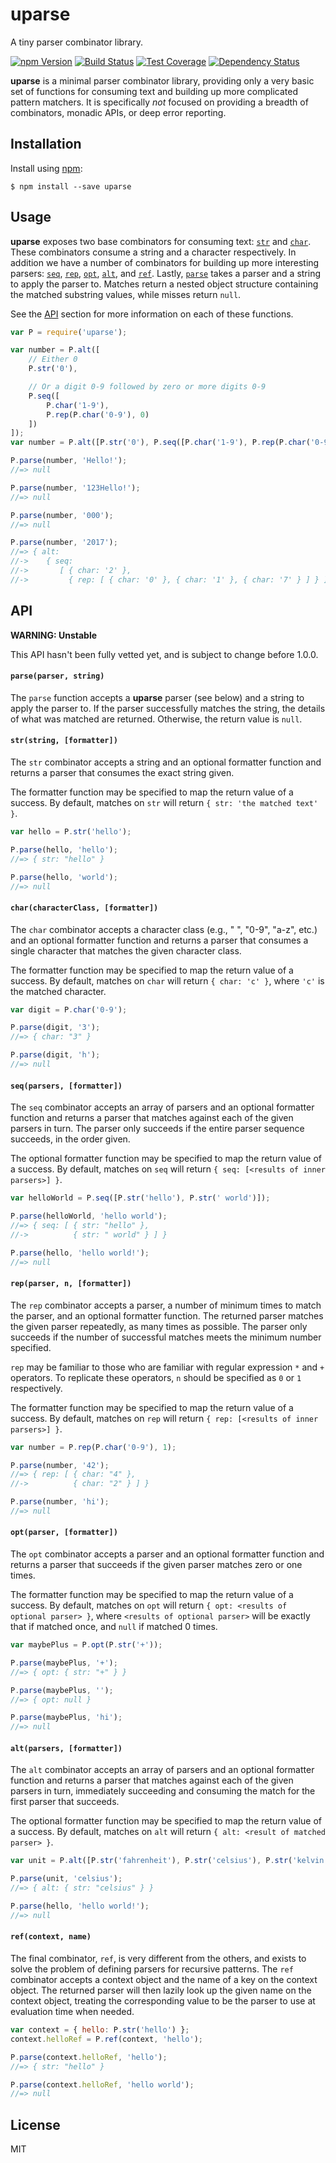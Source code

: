 # uparse

A tiny parser combinator library.

[![npm Version][npm-badge]][npm]
[![Build Status][build-badge]][build-status]
[![Test Coverage][coverage-badge]][coverage-result]
[![Dependency Status][dep-badge]][dep-status]

__uparse__ is a minimal parser combinator library, providing only a very basic
set of functions for consuming text and building up more complicated pattern
matchers. It is specifically _not_ focused on providing a breadth of
combinators, monadic APIs, or deep error reporting.

## Installation

Install using [npm][]:

    $ npm install --save uparse

## Usage

__uparse__ exposes two base combinators for consuming text:
[`str`](#strstring-formatter) and [`char`](#charcharacterclass-formatter).
These combinators consume a string and a character respectively. In addition we
have a number of combinators for building up more interesting parsers:
[`seq`](#seqparsers-formatter), [`rep`](#repparser-n-formatter),
[`opt`](#optparser-formatter), [`alt`](#altparsers-formatter), and
[`ref`](#refcontext-name). Lastly, [`parse`](#parseparser-string) takes a parser
and a string to apply the parser to. Matches return a nested object structure
containing the matched substring values, while misses return `null`.

See the [API](#api) section for more information on each of these functions.

```js
var P = require('uparse');

var number = P.alt([
    // Either 0
    P.str('0'),

    // Or a digit 0-9 followed by zero or more digits 0-9
    P.seq([
        P.char('1-9'),
        P.rep(P.char('0-9'), 0)
    ])
]);
var number = P.alt([P.str('0'), P.seq([P.char('1-9'), P.rep(P.char('0-9'), 0)])]);

P.parse(number, 'Hello!');
//=> null

P.parse(number, '123Hello!');
//=> null

P.parse(number, '000');
//=> null

P.parse(number, '2017');
//=> { alt:
//->    { seq:
//->       [ { char: '2' },
//->         { rep: [ { char: '0' }, { char: '1' }, { char: '7' } ] } ] } }
```

## API

__WARNING: Unstable__

This API hasn't been fully vetted yet, and is subject to change before 1.0.0.

#### `parse(parser, string)`

The `parse` function accepts a __uparse__ parser (see below) and a string to
apply the parser to. If the parser successfully matches the string, the details
of what was matched are returned. Otherwise, the return value is `null`.

#### `str(string, [formatter])`

The `str` combinator accepts a string and an optional formatter function and
returns a parser that consumes the exact string given.

The formatter function may be specified to map the return value of a success.
By default, matches on `str` will return `{ str: 'the matched text' }`.

```js
var hello = P.str('hello');

P.parse(hello, 'hello');
//=> { str: "hello" }

P.parse(hello, 'world');
//=> null
```

#### `char(characterClass, [formatter])`

The `char` combinator accepts a character class (e.g., " ", "0-9", "a-z", etc.)
and an optional formatter function and returns a parser that consumes a single
character that matches the given character class.

The formatter function may be specified to map the return value of a success.
By default, matches on `char` will return `{ char: 'c' }`, where `'c'` is the
matched character.

```js
var digit = P.char('0-9');

P.parse(digit, '3');
//=> { char: "3" }

P.parse(digit, 'h');
//=> null
```

#### `seq(parsers, [formatter])`

The `seq` combinator accepts an array of parsers and an optional formatter
function and returns a parser that matches against each of the given parsers in
turn. The parser only succeeds if the entire parser sequence succeeds, in the
order given.

The optional formatter function may be specified to map the return value of a
success. By default, matches on `seq` will return
`{ seq: [<results of inner parsers>] }`.

```js
var helloWorld = P.seq([P.str('hello'), P.str(' world')]);

P.parse(helloWorld, 'hello world');
//=> { seq: [ { str: "hello" },
//->          { str: " world" } ] }

P.parse(hello, 'hello world!');
//=> null
```

#### `rep(parser, n, [formatter])`

The `rep` combinator accepts a parser, a number of minimum times to match the
parser, and an optional formatter function. The returned parser matches the
given parser repeatedly, as many times as possible. The parser only succeeds if
the number of successful matches meets the minimum number specified.

`rep` may be familiar to those who are familiar with regular expression `*` and
`+` operators. To replicate these operators, `n` should be specified as `0` or
`1` respectively.

The formatter function may be specified to map the return value of a success.
By default, matches on `rep` will return
`{ rep: [<results of inner parsers>] }`.

```js
var number = P.rep(P.char('0-9'), 1);

P.parse(number, '42');
//=> { rep: [ { char: "4" },
//->          { char: "2" } ] }

P.parse(number, 'hi');
//=> null
```

#### `opt(parser, [formatter])`

The `opt` combinator accepts a parser and an optional formatter function and
returns a parser that succeeds if the given parser matches zero or one times.

The formatter function may be specified to map the return value of a success.
By default, matches on `opt` will return
`{ opt: <results of optional parser> }`, where `<results of optional parser>`
will be exactly that if matched once, and `null` if matched 0 times.

```js
var maybePlus = P.opt(P.str('+'));

P.parse(maybePlus, '+');
//=> { opt: { str: "+" } }

P.parse(maybePlus, '');
//=> { opt: null }

P.parse(maybePlus, 'hi');
//=> null
```

#### `alt(parsers, [formatter])`

The `alt` combinator accepts an array of parsers and an optional formatter
function and returns a parser that matches against each of the given parsers in
turn, immediately succeeding and consuming the match for the first parser that
succeeds.

The optional formatter function may be specified to map the return value of a
success. By default, matches on `alt` will return
`{ alt: <result of matched parser> }`.

```js
var unit = P.alt([P.str('fahrenheit'), P.str('celsius'), P.str('kelvin')]);

P.parse(unit, 'celsius');
//=> { alt: { str: "celsius" } }

P.parse(hello, 'hello world!');
//=> null
```

#### `ref(context, name)`

The final combinator, `ref`, is very different from the others, and exists to
solve the problem of defining parsers for recursive patterns.  The `ref`
combinator accepts a context object and the name of a key on the context
object. The returned parser will then lazily look up the given name on the
context object, treating the corresponding value to be the parser to use at
evaluation time when needed.

```js
var context = { hello: P.str('hello') };
context.helloRef = P.ref(context, 'hello');

P.parse(context.helloRef, 'hello');
//=> { str: "hello" }

P.parse(context.helloRef, 'hello world');
//=> null
```

## License

MIT

[build-badge]: https://img.shields.io/travis/jimf/uparse/master.svg
[build-status]: https://travis-ci.org/jimf/uparse
[npm-badge]: https://img.shields.io/npm/v/uparse.svg
[npm]: https://www.npmjs.org/package/uparse
[coverage-badge]: https://img.shields.io/coveralls/jimf/uparse.svg
[coverage-result]: https://coveralls.io/r/jimf/uparse
[dep-badge]: https://img.shields.io/david/jimf/uparse.svg
[dep-status]: https://david-dm.org/jimf/uparse
